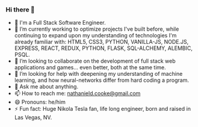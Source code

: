 ### Hi there 👋

- 🔭 I'm a Full Stack Software Engineer.
- 🌱 I’m currently working to optimize projects I've built before, while continuing to expand upon my understanding of technologies I'm already familiar with: HTML5, CSS3, PYTHON, VANILLA-JS, NODE.JS, EXPRESS, REACT, REDUX, PYTHON, FLASK, SQL-ALCHEMY, ALEMBIC, PSQL.
- 👯 I’m looking to collaborate on the development of full stack web applications and games... even better, both at the same time.
- 🤔 I’m looking for help with deepening my understanding of machine learning, and how neural-networks differ from hard coding a program.
- 💬 Ask me about anything.
- 📫 How to reach me: nathanield.cooke@gmail.com
- 😄 Pronouns: he/him
- ⚡ Fun fact: Huge Nikola Tesla fan, life long engineer, born and raised in Las Vegas, NV.

<!--
**nathanieldcooke/nathanieldcooke** is a ✨ _special_ ✨ repository because its `README.md` (this file) appears on your GitHub profile.

Here are some ideas to get you started:

- 🔭 I'm a Full Stack Software Engineer.
- 🌱 I’m currently working to optimize projects I've built before, while continueing to expand upon my understanding of technologies I'm already familair with; HTML5, CSS3, PYTHON, VANILLA-JS, NODE.JS, EXPRESS, REACT, REDUX, PYHTON, FLASK, SQL-ALCHEMY, ALEMBIC, PSQL.
- 👯 I’m looking to collaborate on the development of full stack web applications and games... even better, both at the same time.
- 🤔 I’m looking for help with deeping my understanding on machine learning, and how neural-networks differ from hard coding a program.
- 💬 Ask me about anything.
- 📫 How to reach me: nathanield.cooke@gmail.com
- 😄 Pronouns: he/him
- ⚡ Fun fact: Huge Nikola Tesla fan, life long engineer, born and raised in Las Vegas, NV.
-->
